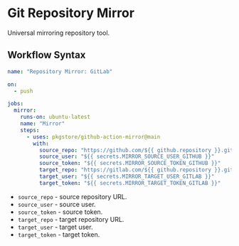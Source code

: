 # Git Repository Mirror

Universal mirroring repository tool.

## Workflow Syntax

```yml
name: "Repository Mirror: GitLab"

on:
  - push

jobs:
  mirror:
    runs-on: ubuntu-latest
    name: "Mirror"
    steps:
      - uses: pkgstore/github-action-mirror@main
        with:
          source_repo: "https://github.com/${{ github.repository }}.git"
          source_user: "${{ secrets.MIRROR_SOURCE_USER_GITHUB }}"
          source_token: "${{ secrets.MIRROR_SOURCE_TOKEN_GITHUB }}"
          target_repo: "https://gitlab.com/${{ github.repository }}.git"
          target_user: "${{ secrets.MIRROR_TARGET_USER_GITLAB }}"
          target_token: "${{ secrets.MIRROR_TARGET_TOKEN_GITLAB }}"
```

- `source_repo` - source repository URL.
- `source_user` - source user.
- `source_token` - source token.
- `target_repo` - target repository URL.
- `target_user` - target user.
- `target_token` - target token.

